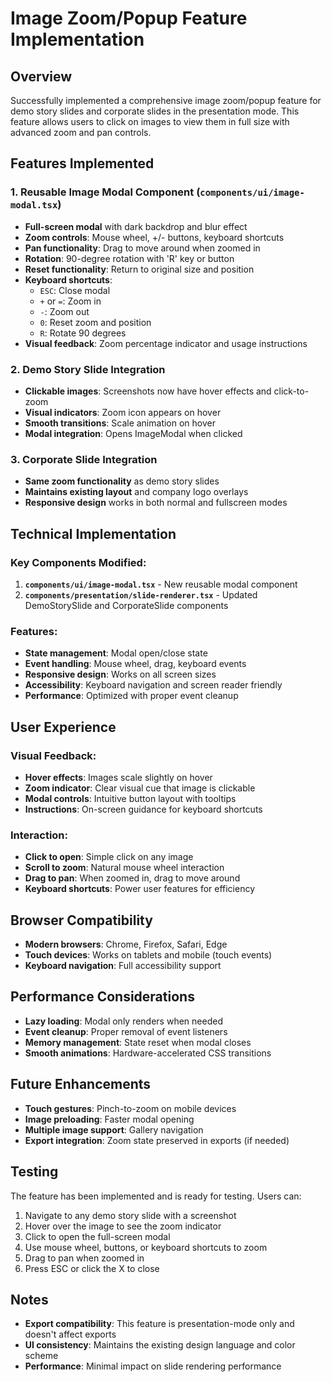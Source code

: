 # Image Zoom/Popup Feature Implementation

## Overview
Successfully implemented a comprehensive image zoom/popup feature for demo story slides and corporate slides in the presentation mode. This feature allows users to click on images to view them in full size with advanced zoom and pan controls.

## Features Implemented

### 1. Reusable Image Modal Component (`components/ui/image-modal.tsx`)
- **Full-screen modal** with dark backdrop and blur effect
- **Zoom controls**: Mouse wheel, +/- buttons, keyboard shortcuts
- **Pan functionality**: Drag to move around when zoomed in
- **Rotation**: 90-degree rotation with 'R' key or button
- **Reset functionality**: Return to original size and position
- **Keyboard shortcuts**:
  - `ESC`: Close modal
  - `+` or `=`: Zoom in
  - `-`: Zoom out
  - `0`: Reset zoom and position
  - `R`: Rotate 90 degrees
- **Visual feedback**: Zoom percentage indicator and usage instructions

### 2. Demo Story Slide Integration
- **Clickable images**: Screenshots now have hover effects and click-to-zoom
- **Visual indicators**: Zoom icon appears on hover
- **Smooth transitions**: Scale animation on hover
- **Modal integration**: Opens ImageModal when clicked

### 3. Corporate Slide Integration
- **Same zoom functionality** as demo story slides
- **Maintains existing layout** and company logo overlays
- **Responsive design** works in both normal and fullscreen modes

## Technical Implementation

### Key Components Modified:
1. **`components/ui/image-modal.tsx`** - New reusable modal component
2. **`components/presentation/slide-renderer.tsx`** - Updated DemoStorySlide and CorporateSlide components

### Features:
- **State management**: Modal open/close state
- **Event handling**: Mouse wheel, drag, keyboard events
- **Responsive design**: Works on all screen sizes
- **Accessibility**: Keyboard navigation and screen reader friendly
- **Performance**: Optimized with proper event cleanup

## User Experience

### Visual Feedback:
- **Hover effects**: Images scale slightly on hover
- **Zoom indicator**: Clear visual cue that image is clickable
- **Modal controls**: Intuitive button layout with tooltips
- **Instructions**: On-screen guidance for keyboard shortcuts

### Interaction:
- **Click to open**: Simple click on any image
- **Scroll to zoom**: Natural mouse wheel interaction
- **Drag to pan**: When zoomed in, drag to move around
- **Keyboard shortcuts**: Power user features for efficiency

## Browser Compatibility
- **Modern browsers**: Chrome, Firefox, Safari, Edge
- **Touch devices**: Works on tablets and mobile (touch events)
- **Keyboard navigation**: Full accessibility support

## Performance Considerations
- **Lazy loading**: Modal only renders when needed
- **Event cleanup**: Proper removal of event listeners
- **Memory management**: State reset when modal closes
- **Smooth animations**: Hardware-accelerated CSS transitions

## Future Enhancements
- **Touch gestures**: Pinch-to-zoom on mobile devices
- **Image preloading**: Faster modal opening
- **Multiple image support**: Gallery navigation
- **Export integration**: Zoom state preserved in exports (if needed)

## Testing
The feature has been implemented and is ready for testing. Users can:
1. Navigate to any demo story slide with a screenshot
2. Hover over the image to see the zoom indicator
3. Click to open the full-screen modal
4. Use mouse wheel, buttons, or keyboard shortcuts to zoom
5. Drag to pan when zoomed in
6. Press ESC or click the X to close

## Notes
- **Export compatibility**: This feature is presentation-mode only and doesn't affect exports
- **UI consistency**: Maintains the existing design language and color scheme
- **Performance**: Minimal impact on slide rendering performance 